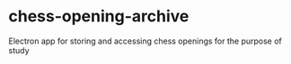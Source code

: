 # chess-opening-archive
Electron app for storing and accessing chess openings for the purpose of study

